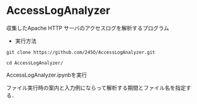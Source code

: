 # AccessLogAnalyzer
収集したApache HTTP サーバのアクセスログを解析するプログラム
+ 実行方法
```
git clone https://github.com/245O/AccessLogAnalyzer.git
```
```
cd AccessLogAnalyzer/
```
AccessLogAnalyzer.ipynbを実行

ファイル実行時の案内と入力例にならって解析する期間とファイル名を指定する．

